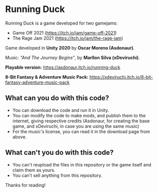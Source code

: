 # Running Duck
Running Duck is a game developed for two gamejams:
- Game Off 2021 (https://itch.io/jam/game-off-2021)
- The Rage Jam 2021 (https://itch.io/jam/the-rage-jam)

Game developed in **Unity 2020** by **Oscar Moreno (Asdonaur)**.

Music: *"And The Journey Begins"*, by **Marllon Silva (xDeviruchi)**.

**Playable version:** https://asdonaur.itch.io/running-duck

**8-Bit Fantasy & Adventure Music Pack:** https://xdeviruchi.itch.io/8-bit-fantasy-adventure-music-pack

## What can you do with this code?
- You can download the code and run it in Unity.
- You can modify the code to make mods, and publish them to the internet, giving respective credits (Asdonaur, for creating the base game, and xDeviruchi, in case you are using the same music)
- For the music's license, you can read it in the download page from above.

## What can't you do with this code?
- You can't reupload the files in this repository or the game itself and claim them as yours.
- You can't sell anything from this repository.

Thanks for reading!
